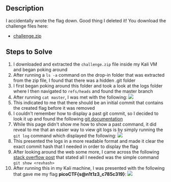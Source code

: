 ## Description
I accidentally wrote the flag down. Good thing I deleted it! You download the challenge files here:
- [challenge.zip](https://artifacts.picoctf.net/c_titan/138/challenge.zip)

## Steps to Solve
1. I downloaded and extracted the `challenge.zip` file inside my Kali VM and began poking around
2. After running a `ls -a` command on the drop-in folder that was extracted from the zip file, I found that there was a hidden .git folder
3. I first began poking around this folder and took a look at the logs folder where I then navigated to `refs/heads` and found the master branch
4. After running `cat master`, I was met with the following: ![](Pasted%20image%2020240312231817.png)
5. This indicated to me that there should be an initial commit that contains the created flag before it was removed
6. I couldn't remember how to display a past git commit, so I decided to look it up and found the following [git documentation](https://git-scm.com/book/en/v2/Git-Basics-Viewing-the-Commit-History)
7. While this page didn't show me how to show a past command, it did reveal to me that an easier way to view git logs is by simply running the `git log` command which displayed the following: 
![](Pasted%20image%2020240312232532.png)
8. This presented the logs in a more readable format and made it clear the exact commit hash that I needed in order to display the flag
9. After looking around the web some more, I came across the following [stack overflow post](https://stackoverflow.com/questions/7663451/view-a-specific-git-commit) that stated all I needed was the simple command `git show <revhash>`
10. After running this in my Kali machine, I was presented with the following that gave me my flag **picoCTF{s@n1t1z3_c785c319}**:
![](Pasted%20image%2020240312232904.png)